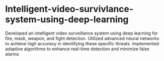 # Intelligent-video-survivlance-system-using-deep-learning
Developed an intelligent video surveillance system using deep learning for fire, mask, weapon, and fight detection. Utilized advanced neural networks to achieve high accuracy in identifying these specific threats. Implemented adaptive algorithms to enhance real-time detection and minimize false alarms
